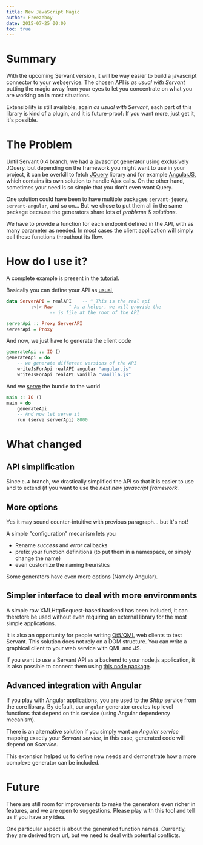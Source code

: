 ```yaml
---
title: New JavaScript Magic
author: Freezeboy
date: 2015-07-25 00:00
toc: true
---
```


# Summary

With the upcoming Servant version, it will be way easier to build a javascript
connector to your webservice. The chosen API is *as usual with Servant*
putting the magic away from your eyes to let you concentrate on what you are
working on in most situations.

Extensibility is still available, again *as usual with Servant*, each part of
this library is kind of a plugin, and it is future-proof: If you want more, just
get it, it's possible.

# The Problem

Until Servant 0.4 branch, we had a javascript generator using exclusively
JQuery, but depending on the framework you might want to use in your project,
it can be overkill to fetch [JQuery](http://jquery.org) library and for example
[AngularJS](http://angular.io), which contains its own solution to handle
Ajax calls. On the other hand, sometimes your need is so simple that you don't even want Query.

One solution could have been to have multiple packages `servant-jquery`,
`servant-angular`, and so on... But we chose to put them all in the same
package because the generators share lots of *problems & solutions*.

We have to provide a function for each endpoint defined in the API, with as many
parameter as needed. In most cases the client application will simply call
these functions throuthout its flow.

# How do I use it?

A complete example is present in the [tutorial](/tutorial/javascript.html).

Basically you can define your API as [usual](/tutorial/api-type.html),
``` haskell
data ServerAPI = realAPI    -- ^ This is the real api 
		 :<|> Raw   -- ^ As a helper, we will provide the
			    -- js file at the root of the API

serverApi :: Proxy ServerAPI
serverApi = Proxy
```

And now, we just have to generate the client code
``` haskell
generateApi :: IO ()
generateApi = do
	-- we generate different versions of the API
	writeJsForApi realAPI angular "angular.js"
	writeJsForApi realAPI vanilla "vanilla.js"
```

And we [serve](/tutorial/server.html) the bundle to the world
``` haskell
main :: IO ()
main = do
	generateApi
	-- And now let serve it
	run (serve serverApi) 8000
```

# What changed

## API simplification

Since `0.4` branch, we drastically simplified the API so that it is easier
to use and to extend (if you want to use the *next new javascript framework*.

## More options

Yes it may sound counter-intuitive with previous paragraph... but It's not!

A simple "configuration" mecanism lets you

- Rename *success* and *error* callbacks
- prefix your function definitions (to put them in a namespace, or simply
change the name)
- even customize the naming heuristics

Some generators have even more options (Namely Angular).

## Simpler interface to deal with more environments

A simple raw XMLHttpRequest-based backend has been included, it can therefore
be used without even requiring an external library for the most simple applications.

It is also an opportunity for people writing [Qt5/QML](http://doc.qt.io/qt-5/qmlapplications.html)
web clients to test Servant. This solution does not rely on a DOM structure.
You can write a graphical client to your web service with QML and JS.

If you want to use a Servant API as a backend to your node.js application, it is
also possible to connect them using
[this node package](https://www.npmjs.com/package/xmlhttprequest).

## Advanced integration with Angular

If you play with Angular applications, you are used to the *$http* service from
the core library. By default, our `angular` generator creates top level functions
that depend on this service (using Angular dependency mecanism).

There is an alternative solution if you simply want an _Angular service_ mapping
exactly your _Servant service_, in this case, generated code will depend on
*$service*.

This extension helped us to define new needs and demonstrate how a more complexe
generator can be included.

# Future

There are still room for improvements to make the generators even richer in
features, and we are open to suggestions. Please play with this tool and tell
us if you have any idea.

One particular aspect is about the generated function names. Currently,
they are derived from url, but we need to deal with potential conflicts.
